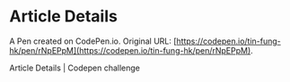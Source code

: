 # Article Details

A Pen created on CodePen.io. Original URL: [https://codepen.io/tin-fung-hk/pen/rNpEPpM](https://codepen.io/tin-fung-hk/pen/rNpEPpM).

Article Details | Codepen challenge
